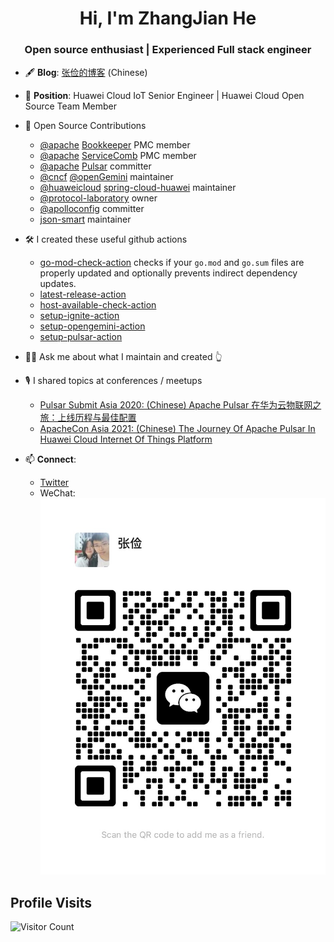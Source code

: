 <h1 style="text-align: center">Hi, I'm ZhangJian He</h1>
<h3 style="text-align: center">Open source enthusiast | Experienced Full stack engineer</h3>

- 🖋️ **Blog**: [张俭的博客](https://shoothzj.github.io/) (Chinese)

- 💼 **Position**: Huawei Cloud IoT Senior Engineer | Huawei Cloud Open Source Team Member

- 🚀 Open Source Contributions
  - [@apache](https://github.com/apache) [Bookkeeper](https://github.com/apache/bookkeeper) PMC member
  - [@apache](https://github.com/apache) [ServiceComb](https://github.com/apache/servicecomb-java-chassis) PMC member
  - [@apache](https://github.com/apache) [Pulsar](https://github.com/apache/pulsar) committer
  - [@cncf](https://github.com/cncf) [@openGemini](https://github.com/openGemini) maintainer
  - [@huaweicloud](https://github.com/huaweicloud) [spring-cloud-huawei](https://github.com/huaweicloud/spring-cloud-huawei) maintainer
  - [@protocol-laboratory](https://github.com/protocol-laboratory) owner
  - [@apolloconfig](https://github.com/apolloconfig) committer
  - [json-smart](https://github.com/netplex/json-smart-v2) maintainer

- 🛠️ I created these useful github actions
  - [go-mod-check-action](https://github.com/shoothzj/go-mod-check-action) checks if your `go.mod` and `go.sum` files are properly updated and optionally prevents indirect dependency updates.
  - [latest-release-action](https://github.com/shoothzj/latest-release-action)
  - [host-available-check-action](https://github.com/shoothzj/host-available-check-action)
  - [setup-ignite-action](https://github.com/shoothzj/setup-opengemini-action)
  - [setup-opengemini-action](https://github.com/shoothzj/setup-opengemini-action)
  - [setup-pulsar-action](https://github.com/shoothzj/setup-pulsar-action)

- 🖐🏻 Ask me about what I maintain and created 👆

- 🎙 I shared topics at conferences / meetups
  - [Pulsar Submit Asia 2020: (Chinese) Apache Pulsar 在华为云物联网之旅：上线历程与最佳配置](https://www.bilibili.com/video/BV1fz4y1k7a4?spm_id_from=333.999.0.0)
  - [ApacheCon Asia 2021: (Chinese) The Journey Of Apache Pulsar In Huawei Cloud Internet Of Things Platform](https://www.youtube.com/watch?v=2XOIj4-dibI&list=PLU2OcwpQkYCw6MXdsHGmyWgw6LbNnzxdX&ab_channel=TheApacheFoundation)

- 📫 **Connect**:
  - [Twitter](https://twitter.com/shoothzj)
  - WeChat: ![wechat-qr-code](img/wechat-qr-code.jpeg)

## Profile Visits

![Visitor Count](https://profile-counter.glitch.me/{shoothzj}/count.svg)
